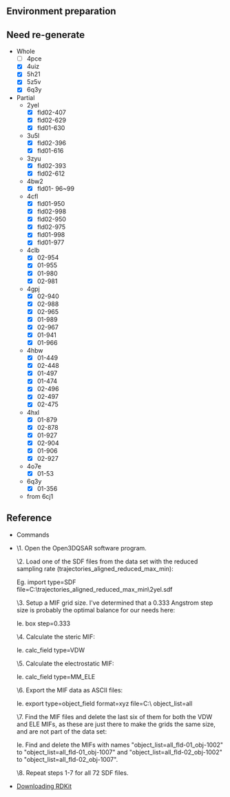 ## Environment preparation




## Need re-generate

- Whole
  - [ ] 4pce
  - [x] 4uiz
  - [x] 5h21
  - [x] 5z5v
  - [x] 6q3y
  
- Partial
  - 2yel
    - [x] fld02-407
    - [x] fld02-629
    - [x] fld01-630
  - 3u5l
    - [x] fld02-396
    - [x] fld01-616
  - 3zyu
    - [x] fld02-393
    - [x] fld02-612
  - 4bw2
    - [x] fld01- 96~99
  - 4cfl
    - [x] fld01-950
    - [x] fld02-998
    - [x] fld02-950
    - [x] fld02-975
    - [x] fld01-998
    - [x] fld01-977
  - 4clb
    - [x] 02-954
    - [x] 01-955
    - [x] 01-980
    - [x] 02-981
  - 4gpj
    - [x] 02-940
    - [x] 02-988
    - [x] 02-965
    - [x] 01-989
    - [x] 02-967
    - [x] 01-941
    - [x] 01-966
  - 4hbw
    - [x] 01-449
    - [x] 02-448
    - [x] 01-497
    - [x] 01-474
    - [x] 02-496
    - [x] 02-497
    - [x] 02-475
  - 4hxl
    - [x] 01-879
    - [x] 02-878
    - [x] 01-927
    - [x] 02-904
    - [x] 01-906
    - [x] 02-927
  - 4o7e
    - [x] 01-53
  - 6q3y
    - [x] 01-356
  - from 6cj1

## Reference

- Commands

- \1. Open the Open3DQSAR software program.

   

  \2. Load one of the SDF files from the data set with the reduced sampling rate (trajectories_aligned_reduced_max_min):

  Eg. import type=SDF file=C:\trajectories_aligned_reduced_max_min\2yel.sdf

   

  \3. Setup a MIF grid size. I've determined that a 0.333 Angstrom step size is probably the optimal balance for our needs here:

  Ie. box step=0.333

   

  \4. Calculate the steric MIF:

  Ie. calc_field type=VDW

   

  \5. Calculate the electrostatic MIF:

  Ie. calc_field type=MM_ELE

   

  \6. Export the MIF data as ASCII files:

  Ie. export type=object_field format=xyz file=C:\ object_list=all

   

  \7. Find the MIF files and delete the last six of them for both the VDW and ELE MIFs, as these are just there to make the grids the same size, and are not part of the data set:

  Ie. Find and delete the MIFs with names "object_list=all_fld-01_obj-1002" to "object_list=all_fld-01_obj-1007" and "object_list=all_fld-02_obj-1002" to "object_list=all_fld-02_obj-1007".

   

  \8. Repeat steps 1-7 for all 72 SDF files.

- [Downloading RDKit](https://www.rdkit.org/docs/Install.html)